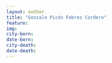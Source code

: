 ```yaml
---
layout: author
title: "Gonzalo Picón Febres Cordero"
feature: 
img:
city-born: 
date-born: 
city-death: 
date-death:
---
```

